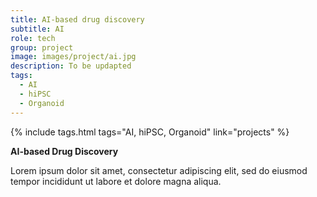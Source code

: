 ```yaml
---
title: AI-based drug discovery
subtitle: AI
role: tech
group: project
image: images/project/ai.jpg
description: To be updapted
tags:
  - AI
  - hiPSC
  - Organoid
---
```


{%
  include tags.html
  tags="AI, hiPSC, Organoid"
  link="projects"
%}

<strong>AI-based Drug Discovery</strong>

Lorem ipsum dolor sit amet, consectetur adipiscing elit, sed do eiusmod tempor incididunt ut labore et dolore magna aliqua.
